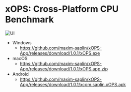 # xOPS: Cross-Platform CPU Benchmark
![UI](https://github.com/maxim-saplin/xOPS-App/blob/master/Wide_img.png?raw=true)
- Windows
  - https://github.com/maxim-saplin/xOPS-App/releases/download/1.0.1/xOPS.exe
- macOS
  - https://github.com/maxim-saplin/xOPS-App/releases/download/1.0.1/xOPS.app.zip
- Android
  - https://github.com/maxim-saplin/xOPS-App/releases/download/1.0.1/xcom.saplin.xOPS.apk
 
